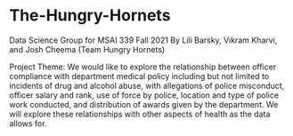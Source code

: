 # The-Hungry-Hornets
Data Science Group for MSAI 339 Fall 2021
By Lili Barsky, Vikram Kharvi, and Josh Cheema (Team
Hungry Hornets)

Project Theme:
We would like to explore the relationship between officer compliance with department medical
policy including but not limited to incidents of drug and alcohol abuse, with allegations of police
misconduct, officer salary and rank, use of force by police, location and type of police work
conducted, and distribution of awards given by the department. We will explore these
relationships with other aspects of health as the data allows for.

